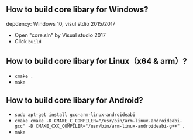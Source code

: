 ## How to build core libary for Windows?
depdency: Windows 10, visul stdio 2015/2017
- Open "core.sln" by Visual studio 2017
- Click `build` 

## How to build core libary for Linux（x64 & arm）?
- `cmake .`
- `make`

## How to build core libary for Android?
- `sudo apt-get install gcc-arm-linux-androideabi`
- `cmake cmake -D CMAKE_C_COMPILER="/usr/bin/arm-linux-androideabi-gcc" -D CMAKE_CXX_COMPILER="/usr/bin/arm-linux-androideabi-g++" .`
- `make`
